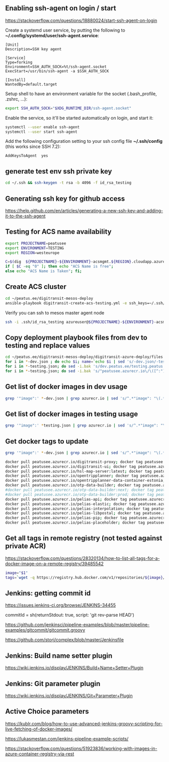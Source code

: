 ## Enabling ssh-agent on login / start

https://stackoverflow.com/questions/18880024/start-ssh-agent-on-login

Create a systemd user service, by putting the following to **~/.config/systemd/user/ssh-agent.service**:

```
[Unit]
Description=SSH key agent

[Service]
Type=forking
Environment=SSH_AUTH_SOCK=%t/ssh-agent.socket
ExecStart=/usr/bin/ssh-agent -a $SSH_AUTH_SOCK

[Install]
WantedBy=default.target
```

Setup shell to have an environment variable for the socket (.bash_profile, .zshrc, ...):

```bash
export SSH_AUTH_SOCK="$XDG_RUNTIME_DIR/ssh-agent.socket"
```

Enable the service, so it'll be started automatically on login, and start it:

```bash
systemctl --user enable ssh-agent
systemctl --user start ssh-agent
```

Add the following configuration setting to your ssh config file **~/.ssh/config** (this works since SSH 7.2):

```
AddKeysToAgent  yes
```


## generate test env ssh private key

```bash
cd ~/.ssh && ssh-keygen -t rsa -b 4096 -f id_rsa_testing
```

## Generating ssh key for github access

https://help.github.com/en/articles/generating-a-new-ssh-key-and-adding-it-to-the-ssh-agent

## Testing for ACS name availability

```bash
export PROJECTNAME=peatusee
export ENVIRONMENT=TESTING
export REGION=westeurope

C=$(dig  ${PROJECTNAME}-${ENVIRONMENT}-acsmgmt.${REGION}.cloudapp.azure.com +short | wc -l)
if [ $C -eq "0" ]; then echo "ACS Name is free"; 
else echo "ACS Name is Taken"; fi;
```

## Create ACS cluster

```bash
cd ~/peatus.ee/digitransit-mesos-deploy
ansible-playbook digitransit-create-acs-testing.yml -e ssh_keys=~/.ssh/id_rsa_testing.pub
```

Verify you can ssh to mesos master agent node

```bash
ssh -i .ssh/id_rsa_testing azureuser@${PROJECTNAME}-${ENVIRONMENT}-acsmgmt.${REGION}.cloudapp.azure.com

```


## Copy deployment playbook files from dev to testing and replace values

```bash
cd ~/peatus.ee/digitransit-mesos-deploy/digitransit-azure-deploy/files
for i in *-dev.json ; do echo $i; name=`echo $i | sed 's/-dev.json/-testing.json/g;'`; echo $name ; cp $i $name; done 
for i in *-testing.json; do sed -i.bak 's/dev.peatus.ee/testing.peatus.ee/g' $i; done 
for i in *-testing.json; do sed -i.bak 's/"peatusee.azurecr.io\/\([^:"]*\)\+\(:[^"]\+\)*"/"peatusee.azurecr.io\/\1:testing"/g' $i ; done
```

## Get list of docker images in dev usage

```bash
grep '"image":' *-dev.json | grep azurecr.io | sed 's/^.*"image": "\(.*\)\+".*$/\1/g' | sort |uniq
```

## Get list of docker images in testing usage

```bash
grep '"image":' *testing.json | grep azurecr.io | sed 's/^.*"image": "\(.*\)\+".*$/\1/g' | sort |uniq
```

## Get docker tags to update

```bash
grep '"image":' *-dev.json | grep azurecr.io | sed 's/^.*"image": "\(.*\)\+".*$/\1/g' | sort |uniq | sed 's/^\([^:]*\)\+\(.*\)$/docker pull \0; docker tag \0 \1:testing; docker push \1:testing/g'

docker pull peatusee.azurecr.io/digitransit-proxy; docker tag peatusee.azurecr.io/digitransit-proxy peatusee.azurecr.io/digitransit-proxy:testing; docker push peatusee.azurecr.io/digitransit-proxy:testing
docker pull peatusee.azurecr.io/digitransit-ui; docker tag peatusee.azurecr.io/digitransit-ui peatusee.azurecr.io/digitransit-ui:testing; docker push peatusee.azurecr.io/digitransit-ui:testing
docker pull peatusee.azurecr.io/hsl-map-server:latest; docker tag peatusee.azurecr.io/hsl-map-server:latest peatusee.azurecr.io/hsl-map-server:testing; docker push peatusee.azurecr.io/hsl-map-server:testing
docker pull peatusee.azurecr.io/opentripplanner; docker tag peatusee.azurecr.io/opentripplanner peatusee.azurecr.io/opentripplanner:testing; docker push peatusee.azurecr.io/opentripplanner:testing
docker pull peatusee.azurecr.io/opentripplanner-data-container-estonia; docker tag peatusee.azurecr.io/opentripplanner-data-container-estonia peatusee.azurecr.io/opentripplanner-data-container-estonia:testing; docker push peatusee.azurecr.io/opentripplanner-data-container-estonia:testing
docker pull peatusee.azurecr.io/otp-data-builder; docker tag peatusee.azurecr.io/otp-data-builder peatusee.azurecr.io/otp-data-builder:testing; docker push peatusee.azurecr.io/otp-data-builder:testing
#docker pull peatusee.azurecr.io/otp-data-builder:next; docker tag peatusee.azurecr.io/otp-data-builder:next peatusee.azurecr.io/otp-data-builder:testing; docker push peatusee.azurecr.io/otp-data-builder:testing
#docker pull peatusee.azurecr.io/otp-data-builder:prod; docker tag peatusee.azurecr.io/otp-data-builder:prod peatusee.azurecr.io/otp-data-builder:testing; docker push peatusee.azurecr.io/otp-data-builder:testing
docker pull peatusee.azurecr.io/pelias-api; docker tag peatusee.azurecr.io/pelias-api peatusee.azurecr.io/pelias-api:testing; docker push peatusee.azurecr.io/pelias-api:testing
docker pull peatusee.azurecr.io/pelias-elastic; docker tag peatusee.azurecr.io/pelias-elastic peatusee.azurecr.io/pelias-elastic:testing; docker push peatusee.azurecr.io/pelias-elastic:testing
docker pull peatusee.azurecr.io/pelias-interpolation; docker tag peatusee.azurecr.io/pelias-interpolation peatusee.azurecr.io/pelias-interpolation:testing; docker push peatusee.azurecr.io/pelias-interpolation:testing
docker pull peatusee.azurecr.io/pelias-libpostal; docker tag peatusee.azurecr.io/pelias-libpostal peatusee.azurecr.io/pelias-libpostal:testing; docker push peatusee.azurecr.io/pelias-libpostal:testing
docker pull peatusee.azurecr.io/pelias-pip; docker tag peatusee.azurecr.io/pelias-pip peatusee.azurecr.io/pelias-pip:testing; docker push peatusee.azurecr.io/pelias-pip:testing
docker pull peatusee.azurecr.io/pelias-placeholder; docker tag peatusee.azurecr.io/pelias-placeholder peatusee.azurecr.io/pelias-placeholder:testing; docker push peatusee.azurecr.io/pelias-placeholder:testing


```

## Get all tags in remote registry (not tested against private ACR)

https://stackoverflow.com/questions/28320134/how-to-list-all-tags-for-a-docker-image-on-a-remote-registry/39485542

```bash
image="$1"
tags=`wget -q https://registry.hub.docker.com/v1/repositories/${image}/tags -O -  | sed -e 's/[][]//g' -e 's/"//g' -e 's/ //g' | tr '}' '\n'  | awk -F: '{print $3}'`
```

## Jenkins: getting commit id 

https://issues.jenkins-ci.org/browse/JENKINS-34455

commitId = sh(returnStdout: true, script: 'git rev-parse HEAD')

https://github.com/jenkinsci/pipeline-examples/blob/master/pipeline-examples/gitcommit/gitcommit.groovy

https://github.com/storj/complex/blob/master/Jenkinsfile


## Jenkins: Build name setter plugin

https://wiki.jenkins.io/display/JENKINS/Build+Name+Setter+Plugin

## Jenkins: Git parameter plugin

https://wiki.jenkins.io/display/JENKINS/Git+Parameter+Plugin

## Active Choice parameters

https://kublr.com/blog/how-to-use-advanced-jenkins-groovy-scripting-for-live-fetching-of-docker-images/

https://lukasmestan.com/jenkins-pipeline-example-scripts/

https://stackoverflow.com/questions/51923836/working-with-images-in-azure-container-registry-via-rest

